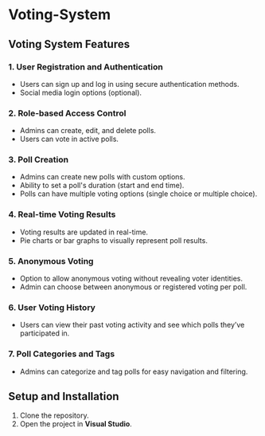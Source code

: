 # Voting-System

## Voting System Features

### 1. User Registration and Authentication
- Users can sign up and log in using secure authentication methods.
- Social media login options (optional).

### 2. Role-based Access Control
- Admins can create, edit, and delete polls.
- Users can vote in active polls.

### 3. Poll Creation
- Admins can create new polls with custom options.
- Ability to set a poll's duration (start and end time).
- Polls can have multiple voting options (single choice or multiple choice).

### 4. Real-time Voting Results
- Voting results are updated in real-time.
- Pie charts or bar graphs to visually represent poll results.

### 5. Anonymous Voting
- Option to allow anonymous voting without revealing voter identities.
- Admin can choose between anonymous or registered voting per poll.

### 6. User Voting History
- Users can view their past voting activity and see which polls they’ve participated in.

### 7. Poll Categories and Tags
- Admins can categorize and tag polls for easy navigation and filtering.

## Setup and Installation
1. Clone the repository.
2. Open the project in **Visual Studio**.
